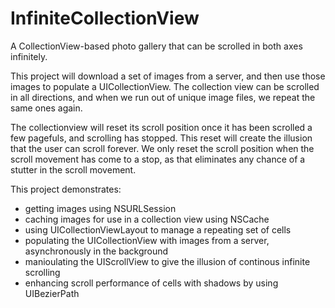 InfiniteCollectionView
======================

A CollectionView-based photo gallery that can be scrolled in both axes infinitely.

This project will download a set of images from a server, and then use those images to populate a UICollectionView.  The collection view can be scrolled in all directions, and when we run out of unique image files, we repeat the same ones again.

The collectionview will reset its scroll position once it has been scrolled a few pagefuls, and scrolling has stopped.  This reset will create the illusion that the user can scroll forever.  We only reset the scroll position when the scroll movement has come to a stop, as that eliminates any chance of a stutter in the scroll movement.

This project demonstrates:

- getting images using NSURLSession
- caching images for use in a collection view using NSCache
- using UICollectionViewLayout to manage a repeating set of cells
- populating the UICollectionView with images from a server, asynchronously in the background
- manioulating the UIScrollView to give the illusion of continous infinite scrolling
- enhancing scroll performance of cells with shadows by using UIBezierPath
